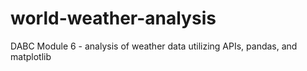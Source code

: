 # world-weather-analysis
DABC Module 6 - analysis of weather data utilizing APIs, pandas, and matplotlib
